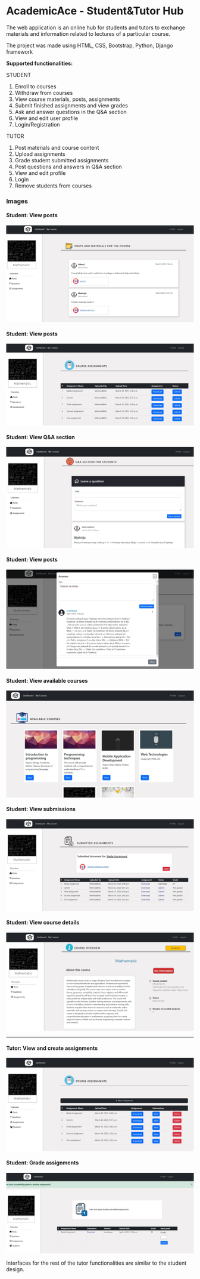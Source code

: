 # AcademicAce - Student&Tutor Hub

<p>The web application is an online hub for students and tutors to exchange materials and 
information related to lectures of a particular course.</p>

<p>The project was made using HTML, CSS, Bootstrap, Python, Django framework</p>

<p><b>Supported functionalities:</b></p>

<p>STUDENT</p>
<ol>
<li>Enroll to courses</li>
<li>Withdraw from courses</li>
<li>View course materials, posts, assignments</li>
<li>Submit finished assignments and view grades</li>
<li>Ask and answer questions in the Q&A section</li>
<li>View and edit user profile</li>
<li>Login/Registration</li>
</ol>

<p>TUTOR</p>
<ol>
<li>Post materials and course content</li>
<li>Upload assignments</li>
<li>Grade student submitted assignments</li>
<li>Post questions and answers in Q&A section</li>
<li>View and edit profile</li>
<li>Login</li>
<li>Remove students from courses</li>
</ol>

<h3>Images</h3>

<h4>Student: View posts</h4>
<img src="images/posts.jpg">

<h4>Student: View posts</h4>
<img src="images/assignments-student.jpg">

<h4>Student: View Q&A section</h4>
<img src="images/questions1.jpg">

<h4>Student: View posts</h4>
<img src="images/answers.jpg">

<h4>Student: View available courses</h4>
<img src="images/all_courses.jpg">

<h4>Student: View submissions</h4>
<img src="images/view_submission.jpg">

<h4>Student: View course details</h4>
<img src="images/overview.jpg">

<hr>

<h4>Tutor: View and create assignments</h4>
<img src="images/assignments-tutor.jpg">

<h4>Student: Grade assignments</h4>
<img src="images/grading.jpg">

Interfaces for the rest of the tutor functionalities are similar to the student design.



